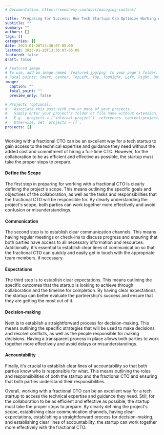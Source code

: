 ```yaml
---
# Documentation: https://wowchemy.com/docs/managing-content/

title: "Preparing for Success: How Tech Startups Can Optimize Working with a Fractional CTO"
subtitle: ""
summary: ""
authors: []
tags: []
categories: []
date: 2023-01-20T13:36:07-05:00
lastmod: 2023-01-20T13:36:07-05:00
featured: false
draft: false

# Featured image
# To use, add an image named `featured.jpg/png` to your page's folder.
# Focal points: Smart, Center, TopLeft, Top, TopRight, Left, Right, BottomLeft, Bottom, BottomRight.
image:
  caption: ""
  focal_point: ""
  preview_only: false

# Projects (optional).
#   Associate this post with one or more of your projects.
#   Simply enter your project's folder or file name without extension.
#   E.g. `projects = ["internal-project"]` references `content/project/deep-learning/index.md`.
#   Otherwise, set `projects = []`.
projects: []
---
```


Working with a fractional CTO can be an excellent way for a tech startup to gain access to the technical expertise and guidance they need without the added cost and commitment of hiring a full-time CTO. However, for the collaboration to be as efficient and effective as possible, the startup must take the proper steps to prepare.

#### Define the Scope

The first step in preparing for working with a fractional CTO is clearly defining the project's scope. This means outlining the specific goals and objectives of the collaboration, as well as the tasks and responsibilities that the fractional CTO will be responsible for. By clearly understanding the project's scope, both parties can work together more effectively and avoid confusion or misunderstandings.

#### Communication

The second step is to establish clear communication channels. This means having regular meetings or check-ins to discuss progress and ensuring that both parties have access to all necessary information and resources. Additionally, it's essential to establish clear lines of communication so that the fractional CTO can quickly and easily get in touch with the appropriate team members, if necessary.

#### Expectations

The third step is to establish clear expectations. This means outlining the specific outcomes that the startup is looking to achieve through collaboration and the timeline for completion. By having clear expectations, the startup can better evaluate the partnership's success and ensure that they are getting the most out of it.

#### Decision-making

Next is to establish a straightforward process for decision-making. This means outlining the specific strategies that will be used to make decisions and resolve conflicts, as well as the people responsible for making decisions. Having a transparent process in place allows both parties to work together more effectively and avoid delays or misunderstandings.

#### Accountability

Finally, it's crucial to establish clear lines of accountability so that both parties know who is responsible for what. This means outlining the roles and responsibilities of both the startup and the fractional CTO and ensuring that both parties understand their responsibilities.

Overall, working with a fractional CTO can be an excellent way for a tech startup to access the technical expertise and guidance they need. Still, for the collaboration to be as efficient and effective as possible, the startup must take the proper steps to prepare. By clearly defining the project's scope, establishing clear communication channels, having clear expectations, establishing a straightforward process for decision-making, and establishing clear lines of accountability, the startup can work together more effectively with the fractional CTO.
